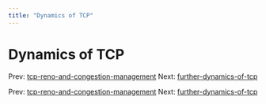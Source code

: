 ```yaml
---
title: "Dynamics of TCP"
---
```


# Dynamics of TCP

Prev: [tcp-reno-and-congestion-management](tcp-reno-and-congestion-management.md)
Next: [further-dynamics-of-tcp](further-dynamics-of-tcp.md)

Prev: [tcp-reno-and-congestion-management](tcp-reno-and-congestion-management.md)
Next: [further-dynamics-of-tcp](further-dynamics-of-tcp.md)
